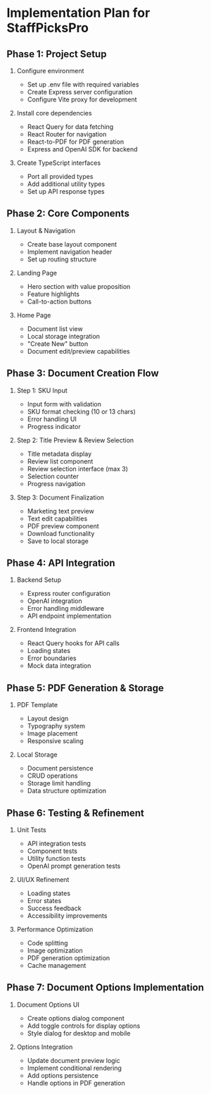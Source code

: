 # Implementation Plan for StaffPicksPro

## Phase 1: Project Setup
1. Configure environment
   - Set up .env file with required variables
   - Create Express server configuration
   - Configure Vite proxy for development

2. Install core dependencies
   - React Query for data fetching
   - React Router for navigation
   - React-to-PDF for PDF generation
   - Express and OpenAI SDK for backend

3. Create TypeScript interfaces
   - Port all provided types
   - Add additional utility types
   - Set up API response types

## Phase 2: Core Components
1. Layout & Navigation
   - Create base layout component
   - Implement navigation header
   - Set up routing structure

2. Landing Page
   - Hero section with value proposition
   - Feature highlights
   - Call-to-action buttons

3. Home Page
   - Document list view
   - Local storage integration
   - "Create New" button
   - Document edit/preview capabilities

## Phase 3: Document Creation Flow
1. Step 1: SKU Input
   - Input form with validation
   - SKU format checking (10 or 13 chars)
   - Error handling UI
   - Progress indicator

2. Step 2: Title Preview & Review Selection
   - Title metadata display
   - Review list component
   - Review selection interface (max 3)
   - Selection counter
   - Progress navigation

3. Step 3: Document Finalization
   - Marketing text preview
   - Text edit capabilities
   - PDF preview component
   - Download functionality
   - Save to local storage

## Phase 4: API Integration
1. Backend Setup
   - Express router configuration
   - OpenAI integration
   - Error handling middleware
   - API endpoint implementation

2. Frontend Integration
   - React Query hooks for API calls
   - Loading states
   - Error boundaries
   - Mock data integration

## Phase 5: PDF Generation & Storage
1. PDF Template
   - Layout design
   - Typography system
   - Image placement
   - Responsive scaling

2. Local Storage
   - Document persistence
   - CRUD operations
   - Storage limit handling
   - Data structure optimization

## Phase 6: Testing & Refinement
1. Unit Tests
   - API integration tests
   - Component tests
   - Utility function tests
   - OpenAI prompt generation tests

2. UI/UX Refinement
   - Loading states
   - Error states
   - Success feedback
   - Accessibility improvements

3. Performance Optimization
   - Code splitting
   - Image optimization
   - PDF generation optimization
   - Cache management

## Phase 7: Document Options Implementation
1. Document Options UI
   - Create options dialog component
   - Add toggle controls for display options
   - Style dialog for desktop and mobile

2. Options Integration
   - Update document preview logic
   - Implement conditional rendering
   - Add options persistence
   - Handle options in PDF generation